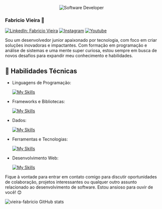 <div align="center">
  <img src="https://media.istockphoto.com/id/1470350413/vector/software-developer-working-with-computers.jpg?s=612x612&w=0&k=20&c=rMDiFqhfe3PUzikjGeCuSl-x4YlXFCcnM_psO4MlOU0=" alt="Software Developer">
</div>

### Fabricio Vieira 👋
[![LinkedIn: Fabricio Vieira](https://img.shields.io/badge/vieira-fabricio-blue?style=flat-square&logo=Linkedin&logoColor=white&link=https://www.linkedin.com/in/vieira-fabricio)](https://www.linkedin.com/in/vieira-fabricio)
[![Instagram](https://img.shields.io/badge/diar.iodev-blue?logo=Instagram&link=https://www.instagram.com/diar.iodev)](https://www.instagram.com/diar.iodev)
[![Youtube](https://img.shields.io/badge/Diar.ioD3v-blue?logo=Youtube&link=https://www.youtube.com/@Diar.ioD3v)](https://www.youtube.com/@Diar.ioD3v)

Sou um desenvolvedor junior apaixonado por tecnologia, com foco em criar soluções inovadoras e impactantes. Com formação em programação e análise de sistemas e uma mente super curiosa, estou sempre em busca de novos desafios para expandir meu conhecimento e habilidades.

## 🚀 Habilidades Técnicas

- Linguagens de Programação: 

    [![My Skills](https://skillicons.dev/icons?i=java,javascript)](https://skillicons.dev)
- Frameworks e Bibliotecas: 

    [![My Skills](https://skillicons.dev/icons?i=spring,angular)](https://skillicons.dev)
- Dados: 

    [![My Skills](https://skillicons.dev/icons?i=mysql,postegress)](https://skillicons.dev)
- Ferramentas e Tecnologias: 

    [![My Skills](https://skillicons.dev/icons?i=git,github,visualstudio,eclipse)](https://skillicons.dev)
- Desenvolvimento Web:

    [![My Skills](https://skillicons.dev/icons?i=html,css)](https://skillicons.dev)

Fique à vontade para entrar em contato comigo para discutir oportunidades de colaboração, projetos interessantes ou qualquer outro assunto relacionado ao desenvolvimento de software. Estou ansioso para ouvir de você! 😊

![vieira-fabricio GitHub stats](https://github-readme-stats.vercel.app/api?username=vieira-fabricio&show_icons=true&theme=merko)


